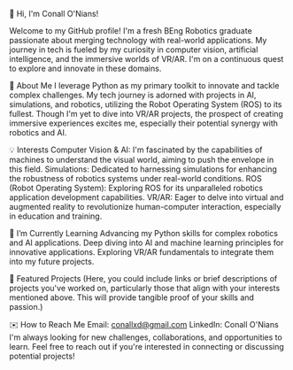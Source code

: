 👋 Hi, I'm Conall O'Nians!

Welcome to my GitHub profile! I'm a fresh BEng Robotics graduate passionate about merging technology with real-world applications. My journey in tech is fueled by my curiosity in computer vision, artificial intelligence, and the immersive worlds of VR/AR. I'm on a continuous quest to explore and innovate in these domains.

🚀 About Me
I leverage Python as my primary toolkit to innovate and tackle complex challenges. My tech journey is adorned with projects in AI, simulations, and robotics, utilizing the Robot Operating System (ROS) to its fullest. Though I'm yet to dive into VR/AR projects, the prospect of creating immersive experiences excites me, especially their potential synergy with robotics and AI.

💡 Interests
Computer Vision & AI: I'm fascinated by the capabilities of machines to understand the visual world, aiming to push the envelope in this field.
Simulations: Dedicated to harnessing simulations for enhancing the robustness of robotics systems under real-world conditions.
ROS (Robot Operating System): Exploring ROS for its unparalleled robotics application development capabilities.
VR/AR: Eager to delve into virtual and augmented reality to revolutionize human-computer interaction, especially in education and training.

🌱 I’m Currently Learning
Advancing my Python skills for complex robotics and AI applications.
Deep diving into AI and machine learning principles for innovative applications.
Exploring VR/AR fundamentals to integrate them into my future projects.

🌟 Featured Projects
(Here, you could include links or brief descriptions of projects you've worked on, particularly those that align with your interests mentioned above. This will provide tangible proof of your skills and passion.)

✉️ How to Reach Me
Email: conallxd@gmail.com
LinkedIn: Conall O'Nians
I'm always looking for new challenges, collaborations, and opportunities to learn. Feel free to reach out if you're interested in connecting or discussing potential projects!
